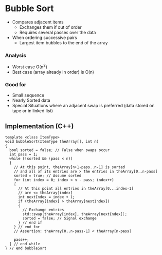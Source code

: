 # Bubble Sort
- Compares adjacent items
  - Exchanges them if out of order
  - Requires several passes over the data
- When ordering successive pairs
  - Largest item bubbles to the end of the array
### Analysis
- Worst case O(n<sup>2</sup>)
- Best case (array already in order) is O(n)
### Good for
- Small sequence
- Nearly Sorted data
- Special Situations where an adjacent swap is preferred (data stored on tape or in linked list)
## Implementation (C++)
```
template <class ItemType>
void bubbleSort(ItemType theArray[], int n)
{
  bool sorted = false; // False when swaps occur
  int pass = 1;
  while (!sorted && (pass < n))
  {
    // At this point, theArray[n+1-pass..n-1] is sorted
    // and all of its entries are > the entries in theArray[0..n-pass]
    sorted = true; // Assume sorted
    for (int index = 0; index < n - pass; index++)
    {
      // At this point all entries in theArray[0...index-1]
      // are <= theArray[index]
      int nextIndex = index + 1;
      if (theArray[index] > theArray[nextIndex])
      {
        // Exchange entries
        std::swap(theArray[index], theArray[nextIndex]);
        sorted = false; // Signal exchange
      } // end if
    } // end for
    // Assertion: theArray[0..n-pass-1] < theArray[n-pass]

    pass++;
  } // end while
} // end bubbleSort
```
